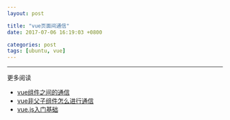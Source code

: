 ```yaml
---
layout: post

title: "vue页面间通信"
date: 2017-07-06 16:19:03 +0800

categories: post
tags: [ubuntu, vue]
---
```






---
更多阅读
- [vue组件之间的通信](https://segmentfault.com/q/1010000004546683)
- [vue非父子组件怎么进行通信](https://segmentfault.com/a/1190000008042320)
- [vue.js入门基础](http://www.imooc.com/learn/694)
